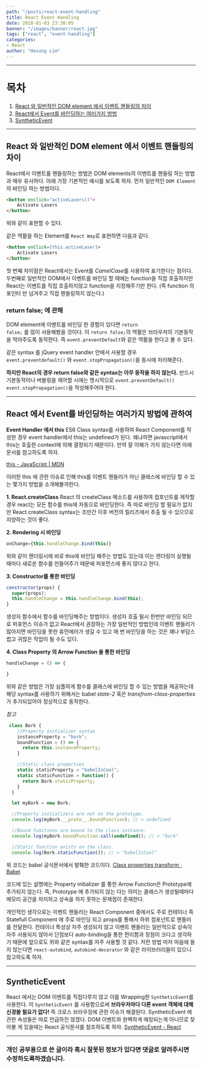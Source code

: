 ```yaml
---
path: "/posts/react-event-handling"
title: React Event Handling
date: 2018-01-03 23:30:05
banner: "/images/banner/react.jpg"
tags: ["react", "event-handling"]
categories:
- React
author: "Hosung Lim"
---
```



---
# 목차
1. [React 와 일반적인  DOM element 에서 이벤트 핸들링의 차이](#react-dom-difference)
2. [React에서 Event를 바인딩하는 여러가지 방법](#react-event-bind-method)
3. [SyntheticEvent](#react-synthetic-event)
---

<div id="react-dom-difference">
</div>

## React 와 일반적인  DOM element 에서 이벤트 핸들링의 차이

React에서 이벤트를 핸들링하는 방법은 DOM elements의 이벤트를 핸들링 하는 방법과 매우 유사하다.  아래 가장 기본적인 예시를 보도록 하자.
먼저 일반적인 <code>DOM Element</code>의 바인딩 하는 방법이다.
```html
<button onclick="activeLasers()">
	Activate Lasers
</button>
```

위와 같이 표현할 수 있다.

같은 역활을 하는 Element를 <code>React Way</code>로 표현하면 다음과 같다.
```html
<button onClick={this.activeLaser}>
	Activate Lasers
</button>
```

첫 번째 차이점은 React에서는 Event를 *CamelCase*를 사용하여 표기한다는 점이다.
두번째로 일반적인 DOM에서 이벤트를 바인딩 할 때에는 function을 직접 호출하지만 React는 이벤트를 직접 호출하지않고 function을 지정해주기만 한다.
(즉 function 의 포인터 만 넘겨주고 직접 핸들링하지 않는다.)

### return false; 에 관해
DOM element에 이벤트를 바인딩 한 경험이 있다면 <code>return false;</code> 를 많이 사용해봤을 것이다. 이 <code>return false;</code>의 역활은 브라우저의 기본동작을 막아주도록 동작한다.
즉 <code>event.preventDefault</code>와 같은 역활을 한다고 볼 수 있다.

같은 syntax 를 jQuery event handler 안에서 사용할 경우
<code>event.preventdefault()</code> 와 <code>event.stopPropagation()</code>을 동시에 처리해준다.

**하지만 React의 경우 return false와 같은 syntax는 아무 동작을 하지 않는다.**
반드시 기본동작이나 버블링을 제어할 시에는 명시적으로 <code>event.preventDefault()</code>
<code>event.stopPropagation()</code>을 작성해주어야 한다.

---

<div id="react-event-bind-method">
</div>

## React 에서 Event를 바인딩하는 여러가지 방법에 관하여
**Event Handler 에서 this**
ES6 Class syntax를 사용하여 React Component를 작성한 경우 event handler에서 this는 undefined가 된다. 왜냐하면 javascript에서 this는 호출한 context에 의해 결정되기 때문이다.
만약 잘 이해가 가지 않는다면 아래 문서를 참고하도록 하자.

[this - JavaScript | MDN](https://developer.mozilla.org/ko/docs/Web/JavaScript/Reference/Operators/this)

이러한 this 에 관한 이슈로 인해 this를 이벤트 핸들러가 아닌 클래스에 바인딩 할 수 있는 몇가지 방법을 소개해볼까한다.

**1. React.createClass**
React 의 createClass 메소드를 사용하여 컴포넌트를 제작할경우 react는 모든 함수를 this에 자동으로 바인딩한다.
즉 따로 바인딩 할 필요가 없지만 React.createClass syntax는 조만간 이후 버전의 릴리즈에서 추출 될 수 있으므로 지양하는 것이 좋다.

**2. Rendering 시 바인딩**
```javascript
onChange={this.handleChange.bind(this)}
```
위와 같이 렌더링시에 바로 this에 바인딩 해주는 방법도 있는데 이는 렌더링이 실행될때마다 새로운 함수를 만들어주기 때문에 퍼포먼스에 좋지 않다고 한다.

**3. Constructor를 통한 바인딩**
```javascript
constructor(props) {
  super(props);
  this.handleChange = this.handleChange.bind(this);
}
```
생성자 함수에서 함수를 바인딩해주는 방법이다. 생성자 호출 될시 한번만 바인딩 되므로 퍼포먼스 이슈가 없고 React에서 권장하는 가장 일반적인 방법인데
이벤트 핸들러가 많아지면 바인딩을 못한 휴먼에러가 생길 수 있고 매 번 바인딩을 하는 것은 꽤나 부담스럽고 귀찮은 작업이 될 수도 있다.

**4. Class Property 의 Arrow Function 을 통한 바인딩**
```javascript
handleChange = () => {

}
```
위와 같은 방법은 가장 심플하게 함수를 클래스에 바인딩 할 수 있는 방법을 제공하는데
해당 syntax를 사용하기 위해서는 babel *state-2* 혹은 *transfrom-class-properties* 가 추가되있어야 정상적으로 동작한다.

*참고*
```javascript
 class Bork {
    //Property initializer syntax
    instanceProperty = "bork";
    boundFunction = () => {
      return this.instanceProperty;
    }

    //Static class properties
    static staticProperty = "babelIsCool";
    static staticFunction = function() {
      return Bork.staticProperty;
    }
  }

  let myBork = new Bork;

  //Property initializers are not on the prototype.
  console.log(myBork.__proto__.boundFunction); // > undefined

  //Bound functions are bound to the class instance.
  console.log(myBork.boundFunction.call(undefined)); // > "bork"

  //Static function exists on the class.
  console.log(Bork.staticFunction()); // > "babelIsCool"
```
 위 코드는 babel 공식문서에서 발췌한 코드이다.
[Class properties transform · Babel](https://babeljs.io/docs/plugins/transform-class-properties/)

코드에 있는 설명에는 Property initializer 를 통한 Arrow Function은 Prototype에 추가되지 않는다. 즉, Prototype 에 추가되지 않는 다는 의미는 클래스가 생성될때마다 메모리 공간을 차지하고 상속을 하지 못하는 문제점이 존재한다.

개인적인 생각으로는 이벤트 핸들러는 React Component 중에서도 주로 컨테이너 즉 Statefull Component 에 주로 바인딩 되고 props를 통해서 하위 컴포넌트로 핸들러를 전달한다. 컨테이너 특성상 자주 생성되지 않고 이벤트 핸들러는 일반적으로 상속이 자주 사용되지 않아서 단점보다 auto-binding을 통한 편리함과 장점이 크다고 생각하기 때문에 앞으로도 위와 같은 syntax를 자주 사용할 것 같다.
저런 방법 마저 마음에 들지 않는다면 <code>react-autobind</code>, <code>autobind-decorator</code> 와 같은 라이브러리들이 있으니 참고하도록 하자.

---
<div id="react-synthetic-event">
</div>


## SyntheticEvent
React 에서는 DOM 이벤트를 직접다루지 않고 이를 Wrapping한 <code>SyntheticEvent</code>를 사용한다. 이 <code>SyntheticEvent</code> 를 사용함으로써 **브라우저마다 다른 event 객체에 대해 신경쓸 필요가 없다!** 즉 크로스 브라우징에 관한 이슈가 해결된다.
SyntheticEvent 에 관한 속성들은 따로 언급하진 않겠다.
DOM 이벤트와 완벽하게 매칭되는게 아니므로 찾아볼 게 있을때는 React 공식문서를 참조하도록 하자.
[SyntheticEvent - React](https://reactjs.org/docs/events.html)

---

### 개인 공부용으로 쓴 글이라 혹시 잘못된 정보가 있다면 댓글로 알려주시면 수정하도록하겠습니다.

